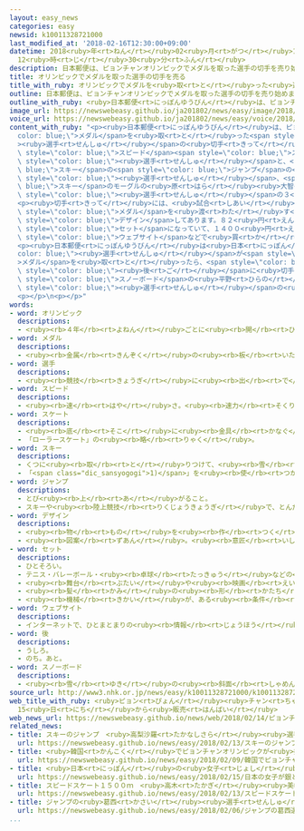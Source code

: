 ```yaml
---
layout: easy_news
categories: easy
newsid: k10011328721000
last_modified_at: '2018-02-16T12:30:00+09:00'
datetime: 2018<ruby>年<rt>ねん</rt></ruby>02<ruby>月<rt>がつ</rt></ruby>16<ruby>日<rt>にち</rt></ruby>
  12<ruby>時<rt>じ</rt></ruby>30<ruby>分<rt>ふん</rt></ruby>
description: 日本郵便は、ピョンチャンオリンピックでメダルを取った選手の切手を売り始めました。
title: オリンピックでメダルを取った選手の切手を売る
title_with_ruby: オリンピックでメダルを<ruby>取<rt>と</rt></ruby>った<ruby>選手<rt>せんしゅ</rt></ruby>の<ruby>切手<rt>きって</rt></ruby>を<ruby>売<rt>う</rt></ruby>る
outline: 日本郵便は、ピョンチャンオリンピックでメダルを取った選手の切手を売り始めました。
outline_with_ruby: <ruby>日本郵便<rt>にっぽんゆうびん</rt></ruby>は、ピョンチャンオリンピックでメダルを<ruby>取<rt>と</rt></ruby>った<ruby>選手<rt>せんしゅ</rt></ruby>の<ruby>切手<rt>きって</rt></ruby>を<ruby>売<rt>う</rt></ruby>り<ruby>始<rt>はじ</rt></ruby>めました。
image_url: https://newswebeasy.github.io/ja201802/news/easy/image/2018/02/16/k10011328721000.jpg
voice_url: https://newswebeasy.github.io/ja201802/news/easy/voice/2018/02/16/k10011328721000.mp3
content_with_ruby: "<p><ruby>日本郵便<rt>にっぽんゆうびん</rt></ruby>は、ピョンチャンオリンピックで<span style=\"\
  color: blue;\">メダル</span>を<ruby>取<rt>と</rt></ruby>った<span style=\"color: blue;\"\
  ><ruby>選手<rt>せんしゅ</rt></ruby></span>の<ruby>切手<rt>きって</rt></ruby>を<ruby>売<rt>う</rt></ruby>り<ruby>始<rt>はじ</rt></ruby>めました。１５<ruby>日<rt>にち</rt></ruby>から、<span\
  \ style=\"color: blue;\">スピード</span><span style=\"color: blue;\">スケート</span>の<ruby>高木<rt>たかぎ</rt></ruby><ruby>美帆<rt>みほ</rt></ruby><span\
  \ style=\"color: blue;\"><ruby>選手<rt>せんしゅ</rt></ruby></span>と、<span style=\"color:\
  \ blue;\">スキー</span>の<span style=\"color: blue;\">ジャンプ</span>の<ruby>高梨<rt>たかなし</rt></ruby><ruby>沙羅<rt>さら</rt></ruby><span\
  \ style=\"color: blue;\"><ruby>選手<rt>せんしゅ</rt></ruby></span>、<span style=\"color:\
  \ blue;\">スキー</span>のモーグルの<ruby>原<rt>はら</rt></ruby><ruby>大智<rt>だいち</rt></ruby><span\
  \ style=\"color: blue;\"><ruby>選手<rt>せんしゅ</rt></ruby></span>の３<ruby>人<rt>にん</rt></ruby>の<ruby>切手<rt>きって</rt></ruby>を<ruby>売<rt>う</rt></ruby>っています。</p>\n\
  <p><ruby>切手<rt>きって</rt></ruby>には、<ruby>試合<rt>しあい</rt></ruby>の<ruby>写真<rt>しゃしん</rt></ruby>や<span\
  \ style=\"color: blue;\">メダル</span>を<ruby>渡<rt>わた</rt></ruby>す<ruby>式<rt>しき</rt></ruby>の<ruby>写真<rt>しゃしん</rt></ruby>などが<span\
  \ style=\"color: blue;\">デザイン</span>してあります。８２<ruby>円<rt>えん</rt></ruby>の<ruby>切手<rt>きって</rt></ruby>が５<ruby>枚<rt>まい</rt></ruby><span\
  \ style=\"color: blue;\">セット</span>になっていて、１４００<ruby>円<rt>えん</rt></ruby>です。３<ruby>人<rt>にん</rt></ruby>の<ruby>切手<rt>きって</rt></ruby>は、<ruby>東京中央郵便局<rt>とうきょうちゅうおうゆうびんきょく</rt></ruby>など１０の<ruby>郵便局<rt>ゆうびんきょく</rt></ruby>や、<ruby>日本郵便<rt>にっぽんゆうびん</rt></ruby>の<span\
  \ style=\"color: blue;\">ウェブサイト</span>などで<ruby>買<rt>か</rt></ruby>うことができます。</p>\n\
  <p><ruby>日本郵便<rt>にっぽんゆうびん</rt></ruby>は<ruby>日本<rt>にっぽん</rt></ruby>の<span style=\"\
  color: blue;\"><ruby>選手<rt>せんしゅ</rt></ruby></span>が<span style=\"color: blue;\"\
  >メダル</span>を<ruby>取<rt>と</rt></ruby>ったら、<span style=\"color: blue;\">メダル</span>を<ruby>渡<rt>わた</rt></ruby>す<ruby>式<rt>しき</rt></ruby>が<ruby>終<rt>お</rt></ruby>わってから<ruby>２日<rt>ふつか</rt></ruby><span\
  \ style=\"color: blue;\"><ruby>後<rt>ご</rt></ruby></span>に<ruby>切手<rt>きって</rt></ruby>を<ruby>売<rt>う</rt></ruby>り<ruby>始<rt>はじ</rt></ruby>めます。１６<ruby>日<rt>にち</rt></ruby>からは、<span\
  \ style=\"color: blue;\">スノーボード</span>の<ruby>平野<rt>ひらの</rt></ruby><ruby>歩夢<rt>あゆむ</rt></ruby><span\
  \ style=\"color: blue;\"><ruby>選手<rt>せんしゅ</rt></ruby></span>の<ruby>切手<rt>きって</rt></ruby>も<ruby>売<rt>う</rt></ruby>ります。</p>\n\
  <p></p>\n<p></p>"
words:
- word: オリンピック
  descriptions:
  - <ruby><rb>４年</rb><rt>よねん</rt></ruby>ごとに<ruby><rb>開</rb><rt>ひら</rt></ruby>かれ、<ruby><rb>世界</rb><rt>せかい</rt></ruby>じゅうの<ruby><rb>国々</rb><rt>くにぐに</rt></ruby>から<ruby><rb>選手</rb><rt>せんしゅ</rt></ruby>が<ruby><rb>参加</rb><rt>さんか</rt></ruby>する<ruby><rb>競技大会</rb><rt>きょうぎたいかい</rt></ruby>。<ruby><rb>古代</rb><rt>こだい</rt></ruby>ギリシャのオリンピアで<ruby><rb>開</rb><rt>ひら</rt></ruby>かれた<ruby><rb>古代</rb><rt>こだい</rt></ruby>オリンピックにならって、フランスのクーベルタンの<ruby><rb>力</rb><rt>ちから</rt></ruby>で、１８９６<ruby><rb>年</rb><rt>ねん</rt></ruby>にギリシャのアテネで<ruby><rb>開</rb><rt>ひら</rt></ruby>かれたのが、<ruby><rb>近代</rb><rt>きんだい</rt></ruby>オリンピックの<ruby><rb>始</rb><rt>はじ</rt></ruby>まり。<ruby><rb>五輪</rb><rt>ごりん</rt></ruby>。
- word: メダル
  descriptions:
  - <ruby><rb>金属</rb><rt>きんぞく</rt></ruby>の<ruby><rb>板</rb><rt>いた</rt></ruby>に、<ruby><rb>絵</rb><rt>え</rt></ruby>や<ruby><rb>文字</rb><rt>もじ</rt></ruby>などをうきぼりにしたもの。<ruby><rb>記念品</rb><rt>きねんひん</rt></ruby>や<ruby><rb>賞品</rb><rt>しょうひん</rt></ruby>などにする。
- word: 選手
  descriptions:
  - <ruby><rb>競技</rb><rt>きょうぎ</rt></ruby>に<ruby><rb>出</rb><rt>で</rt></ruby>るために<ruby><rb>選</rb><rt>えら</rt></ruby>ばれた<ruby><rb>人</rb><rt>ひと</rt></ruby>。
- word: スピード
  descriptions:
  - <ruby><rb>速</rb><rt>はや</rt></ruby>さ。<ruby><rb>速力</rb><rt>そくりょく</rt></ruby>。
- word: スケート
  descriptions:
  - <ruby><rb>底</rb><rt>そこ</rt></ruby>に<ruby><rb>金具</rb><rt>かなぐ</rt></ruby>の<ruby><rb>刃</rb><rt>は</rt></ruby>がついているくつをはいて、<ruby><rb>氷</rb><rt>こおり</rt></ruby>の<ruby><rb>上</rb><rt>うえ</rt></ruby>をすべるスポーツ。アイススケート。また、そのためのくつ。
  - 「ローラースケート」の<ruby><rb>略</rb><rt>りゃく</rt></ruby>。
- word: スキー
  descriptions:
  - くつに<ruby><rb>取</rb><rt>と</rt></ruby>りつけて、<ruby><rb>雪</rb><rt>ゆき</rt></ruby>の<ruby><rb>上</rb><rt>うえ</rt></ruby>をすべる<ruby><rb>細長</rb><rt>ほそなが</rt></ruby>い<ruby><rb>板</rb><rt>いた</rt></ruby>。
  - 「<span class="dic_sansyogogi">1)</span>」を<ruby><rb>使</rb><rt>つか</rt></ruby>って<ruby><rb>雪</rb><rt>ゆき</rt></ruby>の<ruby><rb>上</rb><rt>うえ</rt></ruby>をすべるスポーツ。
- word: ジャンプ
  descriptions:
  - とび<ruby><rb>上</rb><rt>あ</rt></ruby>がること。
  - スキーや<ruby><rb>陸上競技</rb><rt>りくじょうきょうぎ</rt></ruby>で、とんだ<ruby><rb>距離</rb><rt>きょり</rt></ruby>や<ruby><rb>高</rb><rt>たか</rt></ruby>さをきそう<ruby><rb>種目</rb><rt>しゅもく</rt></ruby>。
- word: デザイン
  descriptions:
  - <ruby><rb>物</rb><rt>もの</rt></ruby>を<ruby><rb>作</rb><rt>つく</rt></ruby>るときに、<ruby><rb>形</rb><rt>かたち</rt></ruby>や<ruby><rb>色</rb><rt>いろ</rt></ruby>などを<ruby><rb>工夫</rb><rt>くふう</rt></ruby>すること。
  - <ruby><rb>図案</rb><rt>ずあん</rt></ruby>。<ruby><rb>意匠</rb><rt>いしょう</rt></ruby>。
- word: セット
  descriptions:
  - ひとそろい。
  - テニス・バレーボール・<ruby><rb>卓球</rb><rt>たっきゅう</rt></ruby>などの<ruby><rb>一回</rb><rt>いっかい</rt></ruby>の<ruby><rb>勝負</rb><rt>しょうぶ</rt></ruby>。
  - <ruby><rb>舞台</rb><rt>ぶたい</rt></ruby>や<ruby><rb>映画</rb><rt>えいが</rt></ruby>で<ruby><rb>使</rb><rt>つか</rt></ruby>う<ruby><rb>大</rb><rt>おお</rt></ruby>きな<ruby><rb>装置</rb><rt>そうち</rt></ruby>。
  - <ruby><rb>髪</rb><rt>かみ</rt></ruby>の<ruby><rb>形</rb><rt>かたち</rt></ruby>を<ruby><rb>整</rb><rt>ととの</rt></ruby>えること。
  - <ruby><rb>機械</rb><rt>きかい</rt></ruby>が、ある<ruby><rb>条件</rb><rt>じょうけん</rt></ruby>で<ruby><rb>動</rb><rt>うご</rt></ruby>くように<ruby><rb>整</rb><rt>ととの</rt></ruby>えること。
- word: ウェブサイト
  descriptions:
  - インターネットで、ひとまとまりの<ruby><rb>情報</rb><rt>じょうほう</rt></ruby>が<ruby><rb>置</rb><rt>お</rt></ruby>かれている<ruby><rb>場所</rb><rt>ばしょ</rt></ruby>。サイト。
- word: 後
  descriptions:
  - うしろ。
  - のち。あと。
- word: スノーボード
  descriptions:
  - <ruby><rb>雪</rb><rt>ゆき</rt></ruby>の<ruby><rb>斜面</rb><rt>しゃめん</rt></ruby>をすべるための<ruby><rb>一枚</rb><rt>いちまい</rt></ruby>の<ruby><rb>板</rb><rt>いた</rt></ruby>。スキーの<ruby><rb>板</rb><rt>いた</rt></ruby>より<ruby><rb>幅</rb><rt>はば</rt></ruby>が<ruby><rb>広</rb><rt>ひろ</rt></ruby>く、<ruby><rb>横乗</rb><rt>よこの</rt></ruby>りで<ruby><rb>乗</rb><rt>の</rt></ruby>る。また、それを<ruby><rb>使</rb><rt>つか</rt></ruby>ってするスポーツ。
source_url: http://www3.nhk.or.jp/news/easy/k10011328721000/k10011328721000.html
web_title_with_ruby: <ruby>ピョン<rt>ぴょん</rt></ruby><ruby>チャン<rt>ちゃん</rt></ruby><ruby>五輪<rt>ごりん</rt></ruby><ruby>メダリスト<rt>めだりすと</rt></ruby>の<ruby>切手<rt>きって</rt></ruby><ruby>シート<rt>しーと</rt></ruby>
  15<ruby>日<rt>にち</rt></ruby>から<ruby>販売<rt>はんばい</rt></ruby>
web_news_url: https://newswebeasy.github.io/news/web/2018/02/14/ピョンチャン五輪メダリストの切手シート-15日から販売
related_news:
- title: スキーのジャンプ　<ruby>高梨沙羅<rt>たかなしさら</rt></ruby><ruby>選手<rt>せんしゅ</rt></ruby>が<ruby>銅<rt>どう</rt></ruby>メダル
  url: https://newswebeasy.github.io/news/easy/2018/02/13/スキーのジャンプ-高梨沙羅選手が銅メダル
- title: <ruby>韓国<rt>かんこく</rt></ruby>でピョンチャンオリンピックが<ruby>始<rt>はじ</rt></ruby>まる
  url: https://newswebeasy.github.io/news/easy/2018/02/09/韓国でピョンチャンオリンピックが始まる
- title: <ruby>日本<rt>にっぽん</rt></ruby>の<ruby>女子<rt>じょし</rt></ruby>が<ruby>銀<rt>ぎん</rt></ruby>と<ruby>銅<rt>どう</rt></ruby>メダル　スピードスケート１０００m
  url: https://newswebeasy.github.io/news/easy/2018/02/15/日本の女子が銀と銅メダル-スピードスケート1000m
- title: スピードスケート１５００ｍ　<ruby>高木<rt>たかぎ</rt></ruby><ruby>美帆<rt>みほ</rt></ruby><ruby>選手<rt>せんしゅ</rt></ruby>が<ruby>銀<rt>ぎん</rt></ruby>メダル
  url: https://newswebeasy.github.io/news/easy/2018/02/13/スピードスケート1500m-高木美帆選手が銀メダル
- title: ジャンプの<ruby>葛西<rt>かさい</rt></ruby><ruby>選手<rt>せんしゅ</rt></ruby>「オリンピックで<ruby>金<rt>きん</rt></ruby>メダルをとりたい」
  url: https://newswebeasy.github.io/news/easy/2018/02/06/ジャンプの葛西選手オリンピックで金メダルをとりたい
...
```

